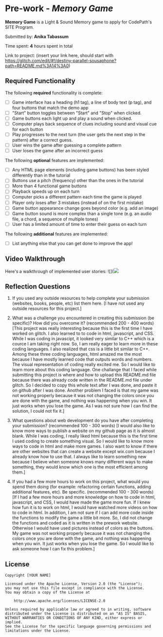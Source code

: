 # Pre-work - _Memory Game_

**Memory Game** is a Light & Sound Memory game to apply for CodePath's SITE Program.

Submitted by: **Anika Tabassum**

Time spent: **4** hours spent in total

Link to project: (insert your link here, should start with https://glitch.com/edit/#!/destiny-parallel-sousaphone?path=README.md%3A14%3A0)

## Required Functionality

The following **required** functionality is complete:

- [ ] Game interface has a heading (h1 tag), a line of body text (p tag), and four buttons that match the demo app
- [ ] "Start" button toggles between "Start" and "Stop" when clicked.
- [ ] Game buttons each light up and play a sound when clicked.
- [ ] Computer plays back sequence of clues including sound and visual cue for each button
- [ ] Play progresses to the next turn (the user gets the next step in the pattern) after a correct guess.
- [ ] User wins the game after guessing a complete pattern
- [ ] User loses the game after an incorrect guess

The following **optional** features are implemented:

- [ ] Any HTML page elements (including game buttons) has been styled differently than in the tutorial
- [ ] Buttons use a pitch (frequency) other than the ones in the tutorial
- [ ] More than 4 functional game buttons
- [ ] Playback speeds up on each turn
- [ ] Computer picks a different pattern each time the game is played
- [ ] Player only loses after 3 mistakes (instead of on the first mistake)
- [ ] Game button appearance change goes beyond color (e.g. add an image)
- [ ] Game button sound is more complex than a single tone (e.g. an audio file, a chord, a sequence of multiple tones)
- [ ] User has a limited amount of time to enter their guess on each turn

The following **additional** features are implemented:

- [ ] List anything else that you can get done to improve the app!

## Video Walkthrough

Here's a walkthrough of implemented user stories:
![](![](https://i.imgur.com/FYN0dQP.gif)

## Reflection Questions

1. If you used any outside resources to help complete your submission (websites, books, people, etc) list them here.
   [I have not used any outside resources for this project.]

2. What was a challenge you encountered in creating this submission (be specific)? How did you overcome it? (recommended 200 - 400 words)
   [This project was really interesting because this is the first time I have worked on glitch. I also learned to to code in html, javascript, and CSS. While I was coding in javascipt, it looked very similar to C++ which is a cource I am taking right now. So, I am really eager to learn more in these coding languages. I also realized that css is a little bit similar to C++. Among these three coding languages, html amazed me the most because I have mostly learned code that outputs words and numbers. The visual representation of coding really excited me. So I would like to learn more about this coding language. One challange that I faced while submitting this project is where and how to upload this README.md file because there was already code written in the README.md file under glitch. So I decided to copy this whole text after I was done, and paste it on github after I was done. Another problem I faced is that my game was not working properly because it was not changing the colors once you are done with the game, and nothing was happening when you win. It just works when you lose the game. As I was not sure how I can find the solution, I could not fix it.]

3. What questions about web development do you have after completing your submission? (recommended 100 - 300 words)
  [I would also like to know more ways to publish a website on my github page as it is almost blank. While I was coding, I really liked html because this is the first time I used coding to create something visual. So I would like to know more ways to code in html and make more games. I also want to know if there are other websites that can create a website except wix.com because I already know how to use that. I always like to learn something new because I believe when someone knows many different ways to make something, they would know which one is the most efficient among them.]

4. If you had a few more hours to work on this project, what would you spend them doing (for example: refactoring certain functions, adding additional features, etc). Be specific. (recommended 100 - 300 words)
   [If I had a few more hours and more knowledge on how to code in html, javascript, and CSS, I would have made the game more fun. If I knew how fun it is to work on html, I would have watched more videos on how to code in html. In addition, I am not sure if I can add more code inside the functions to modify the game a little bit more. So, I did not change the functions and coded as it is written in the prework website. Otherwise I would have used pictures instead of colors as the buttons. My game was not working properly because it was not changing the colors once you are done with the game, and nothing was happening when you win. It just works when you lose the game. So I would like to ask someone how I can fix this problem.]

## License

    Copyright [YOUR NAME]

    Licensed under the Apache License, Version 2.0 (the "License");
    you may not use this file except in compliance with the License.
    You may obtain a copy of the License at

        http://www.apache.org/licenses/LICENSE-2.0

    Unless required by applicable law or agreed to in writing, software
    distributed under the License is distributed on an "AS IS" BASIS,
    WITHOUT WARRANTIES OR CONDITIONS OF ANY KIND, either express or implied.
    See the License for the specific language governing permissions and
    limitations under the License.


